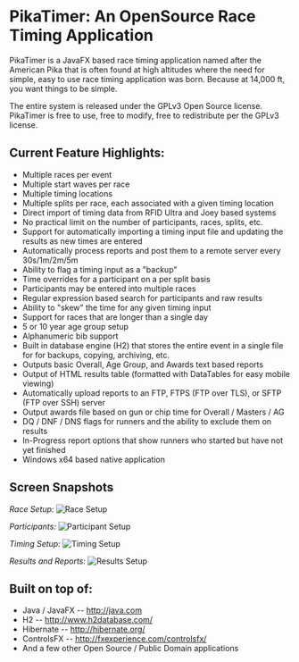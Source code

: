 # PikaTimer: An OpenSource Race Timing Application

PikaTimer is a JavaFX based race timing application named after the American Pika that is often found at high altitudes where the need for simple, easy to use race timing application was born. Because at 14,000 ft, you want things to be simple.

The entire system is released under the GPLv3 Open Source license. PikaTimer is free to use, free to modify, free to redistribute per the GPLv3 license. 


## Current Feature Highlights:
* Multiple races per event
* Multiple start waves per race
* Multiple timing locations
* Multiple splits per race, each associated with a given timing location
* Direct import of timing data from RFID Ultra and Joey based systems
* No practical limit on the number of participants, races, splits, etc. 
* Support for automatically importing a timing input file and updating the results as new times are entered
* Automatically process reports and post them to a remote server every 30s/1m/2m/5m 
* Ability to flag a timing input as a "backup" 
* Time overrides for a participant on a per split basis
* Participants may be entered into multiple races
* Regular expression based search for participants and raw results
* Ability to "skew" the time for any given timing input 
* Support for races that are longer than a single day
* 5 or 10 year age group setup
* Alphanumeric bib support
* Built in database engine (H2) that stores the entire event in a single file for for backups, copying, archiving, etc.
* Outputs basic Overall, Age Group, and Awards text based reports
* Output of HTML results table (formatted with DataTables for easy mobile viewing)
* Automatically upload reports to an FTP, FTPS (FTP over TLS), or SFTP (FTP over SSH) server
* Output awards file based on gun or chip time for Overall / Masters / AG
* DQ / DNF / DNS flags for runners and the ability to exclude them on results
* In-Progress report options that show runners who started but have not yet finished
* Windows x64 based native application

## Screen Snapshots

*Race Setup:*
![Race Setup](https://user-images.githubusercontent.com/19352375/27207276-d47b38d8-51fa-11e7-999f-90d840084dcd.png)

*Participants:*
![Participant Setup](https://user-images.githubusercontent.com/19352375/27207420-f62490be-51fb-11e7-87ca-3b7e6a3bf483.png)

*Timing Setup:*
![Timing Setup](https://user-images.githubusercontent.com/19352375/27207246-9addf0ca-51fa-11e7-9fea-cd8a9d0c5468.png)

*Results and Reports:*
![Results Setup](https://user-images.githubusercontent.com/19352375/27207258-b8c87416-51fa-11e7-9858-388326c9eed4.png)


## Built on top of:
* Java / JavaFX -- http://java.com
* H2 -- http://www.h2database.com/
* Hibernate -- http://hibernate.org/
* ControlsFX -- http://fxexperience.com/controlsfx/
* And a few other Open Source / Public Domain applications
